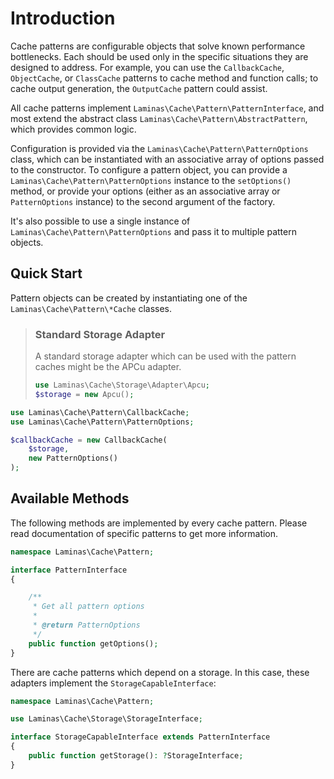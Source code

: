 # Introduction

Cache patterns are configurable objects that solve known performance
bottlenecks. Each should be used only in the specific situations they are
designed to address. For example, you can use the `CallbackCache`,
`ObjectCache`, or `ClassCache` patterns to cache method and function calls; to
cache output generation, the `OutputCache` pattern could assist.

All cache patterns implement `Laminas\Cache\Pattern\PatternInterface`, and most
extend the abstract class `Laminas\Cache\Pattern\AbstractPattern`, which provides
common logic.

Configuration is provided via the `Laminas\Cache\Pattern\PatternOptions` class,
which can be instantiated with an associative array of options passed to the
constructor. To configure a pattern object, you can provide a
`Laminas\Cache\Pattern\PatternOptions` instance to the `setOptions()` method, or
provide your options (either as an associative array or `PatternOptions`
instance) to the second argument of the factory.

It's also possible to use a single instance of
`Laminas\Cache\Pattern\PatternOptions` and pass it to multiple pattern objects.

## Quick Start

Pattern objects can be created
by instantiating one of the `Laminas\Cache\Pattern\*Cache` classes.

> ### Standard Storage Adapter
>
> A standard storage adapter which can be used with the pattern caches might be the APCu adapter.
>
> ```php
> use Laminas\Cache\Storage\Adapter\Apcu;
> $storage = new Apcu();
> ```

```php
use Laminas\Cache\Pattern\CallbackCache;
use Laminas\Cache\Pattern\PatternOptions;

$callbackCache = new CallbackCache(
    $storage,
    new PatternOptions()
);
```

## Available Methods

The following methods are implemented by every cache pattern.
Please read documentation of specific patterns to get more information.

```php
namespace Laminas\Cache\Pattern;

interface PatternInterface
{

    /**
     * Get all pattern options
     *
     * @return PatternOptions
     */
    public function getOptions();
}
```

There are cache patterns which depend on a storage. In this case, these adapters implement the `StorageCapableInterface`:

```php
namespace Laminas\Cache\Pattern;

use Laminas\Cache\Storage\StorageInterface;

interface StorageCapableInterface extends PatternInterface
{
    public function getStorage(): ?StorageInterface;
}
```
